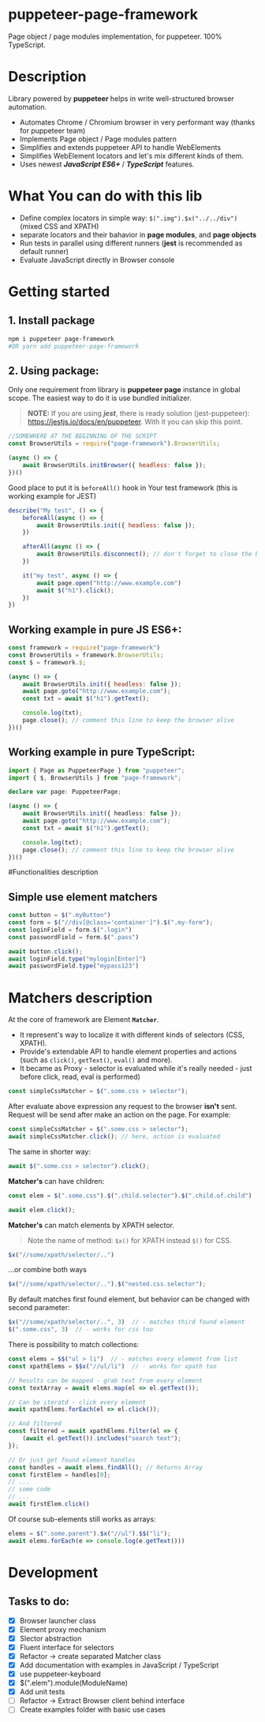 # puppeteer-page-framework
Page object / page modules implementation, for puppeteer. 100% TypeScript.

# Description
Library powered by **puppeteer** helps in write well-structured browser automation. 
- Automates Chrome / Chromium browser in very performant way (thanks for puppeteer team)
- Implements Page object / Page modules pattern
- Simplifies and extends puppeteer API to handle WebElements
- Simplifies WebElement locators and let's mix different kinds of them.
- Uses newest ***JavaScript ES6+*** / ***TypeScript*** features.

# What You can do with this lib
- Define complex locators in simple way: ```$(".img").$x("../../div")``` (mixed CSS and XPATH)
- separate locators and their bahavior in **page modules**, and **page objects**
- Run tests in parallel using different runners (**jest** is recommended as default runner)
- Evaluate JavaScript directly in Browser console


# Getting started
## 1. Install package
```bash
npm i puppeteer page-framework
#OR yarn add puppeteer-page-framework
```

## 2. Using package:
Only one requirement from library is **puppeteer page** instance in global scope.
The easiest way to do it is use bundled initializer.

> **NOTE:** If you are using ***jest***, there is ready solution (jest-puppeteer): https://jestjs.io/docs/en/puppeteer.
> With it you can skip this point.


```javascript
//SOMEWHERE AT THE BEGINNING OF THE SCRIPT
const BrowserUtils = require("page-framework").BrowserUtils;

(async () => {
    await BrowserUtils.initBrowser({ headless: false });
})()
```

Good place to put it is ```beforeAll()``` hook in Your test framework (this is working example for JEST)
```javascript
describe("My test", () => {
    beforeAll(async () => {
        await BrowserUtils.init({ headless: false });
    })

    afterAll(async () => {
        await BrowserUtils.disconnect(); // don't forget to close the browser.
    })

    it("my test", async () => {
        await page.open("http://www.example.com")
        await $("h1").click();
    })
})
```

## Working example in pure JS ES6+:
```javascript
const framework = require("page-framework")
const BrowserUtils = framework.BrowserUtils;
const $ = framework.$;

(async () => {
    await BrowserUtils.init({ headless: false });
    await page.goto("http://www.example.com");
    const txt = await $("h1").getText();

    console.log(txt);
    page.close(); // comment this line to keep the browser alive
})()
```

## Working example in pure TypeScript: 
```typescript
import { Page as PuppeteerPage } from "puppeteer";
import { $, BrowserUtils } from "page-framework";

declare var page: PuppeteerPage;

(async () => {
    await BrowserUtils.init({ headless: false });
    await page.goto("http://www.example.com");
    const txt = await $("h1").getText();

    console.log(txt);
    page.close(); // comment this line to keep the browser alive
})()
```


#Functionalities description
## Simple use element matchers
```javascript
const button = $(".myButton")
const form = $("//div[@class='container']").$(".my-form");
const loginField = form.$(".login")
const passwordField = form.$(".pass")

await button.click();
await loginField.type("mylogin[Enter]")
await passwordField.type("mypass123")
```


# Matchers description
At the core of framework are Element **```Matcher```**.
- It represent's way to localize it with different kinds of selectors (CSS, XPATH).
- Provide's extendable API to handle element properties and actions (such as ```click()```, ```getText()```, ```eval()``` and more).
- It became as Proxy - selector is evaluated while it's really needed - just before click, read, eval is performed)

```javascript
const simpleCssMatcher = $(".some.css > selector");
```
After evaluate above expression any request to the browser **isn't** sent. Request will be send after make an action on the page. For example: 
```javascript
const simpleCssMatcher = $(".some.css > selector");
await simpleCssMatcher.click(); // here, action is evaluated
```

The same in shorter way: 
```javascript
await $(".some.css > selector").click();
```

**Matcher's** can have children: 
```javascript
const elem = $(".some.css").$(".child.selector").$(".child.of.child")

await elem.click();
``` 

**Matcher's** can match elements by XPATH selector. 
> Note the name of method: ```$x()``` for XPATH instead ```$()``` for CSS.
```javascript
$x("//some/xpath/selector/..")
```

...or combine both ways
```javascript
$x("//some/xpath/selector/..").$("nested.css.selector");
``` 

By default matches first found element, but behavior can be changed with second parameter: 
```javascript
$x("//some/xpath/selector/..", 3)  // - matches third found element
$(".some.css", 3)  // - works for css too
```


There is possibility to match collections: 
```javascript
const elems = $$("ul > li")  // - matches every element from list
const xpathElems = $$x("//ul/li")  // - works for xpath too

// Results can be mapped - grab text from every element
const textArray = await elems.map(el => el.getText());

// Can be iteratd - click every element
await xpathElems.forEach(el => el.click());

// And filtered
const filtered = await xpathElems.filter(el => {
    (await el.getText()).includes("search text");
});

// Or just get found element handles
const handles = await elems.findAll(); // Returns Array
const firstElem = handles[0];
// ...
// some code
// ...
await firstElem.click()
```

Of course sub-elements still works as arrays: 
```javascript 
elems = $(".some.parent").$x("//ul").$$("li");
await elems.forEach(e => console.log(e.getText())) 
```


# Development
## Tasks to do: 
- [x] Browser launcher class
- [x] Element proxy mechanism
- [x] Slector abstraction
- [x] Fluent interface for selectors
- [x] Refactor -> create separated Matcher class
- [x] Add documentation with examples in JavaScript / TypeScript
- [x] use puppeteer-keyboard
- [x] $(".elem").module(ModuleName)
- [x] Add unit tests
- [ ] Refactor -> Extract Browser client behind interface
- [ ] Create examples folder with basic use cases
